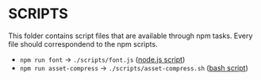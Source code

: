 # SCRIPTS

This folder contains script files that are available through npm tasks. Every file should correspondend to the
npm scripts.

- `npm run font` → `./scripts/font.js` ([node.js script](https://nodejs.dev/learn/run-nodejs-scripts-from-the-command-line))
- `npm run asset-compress` → `./scripts/asset-compress.sh` ([bash script](https://en.wikibooks.org/wiki/Bash_Shell_Scripting))
